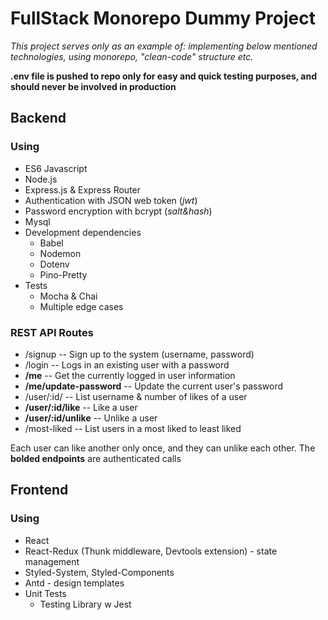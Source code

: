 # FullStack Monorepo Dummy Project

*This project serves only as an example of:  implementing below mentioned technologies, using monorepo, "clean-code" structure etc.*

**.env file is pushed to repo only for easy and quick testing purposes, and should never be involved in production**

## Backend

### Using
* ES6 Javascript
* Node.js
* Express.js & Express Router
* Authentication with JSON web token (*jwt*)
* Password encryption with bcrypt (*salt&hash*)
* Mysql
* Development dependencies
  * Babel
  * Nodemon
  * Dotenv
  * Pino-Pretty
* Tests
  * Mocha & Chai
  * Multiple edge cases

### REST API Routes
* /signup -- Sign up to the system (username, password)
* /login -- Logs in an existing user with a password
* **/me** -- Get the currently logged in user information
* **/me/update-password** -- Update the current user's password
* /user/:id/ -- List username & number of likes of a user
* **/user/:id/like** -- Like a user
* **/user/:id/unlike** -- Unlike a user
* /most-liked -- List users in a most liked to least liked

Each user can like another only once, and they can unlike each other. The **bolded endpoints** are authenticated calls

## Frontend
### Using
* React
* React-Redux (Thunk middleware, Devtools extension) - state management
* Styled-System, Styled-Components 
* Antd - design templates
* Unit Tests
  * Testing Library w Jest

